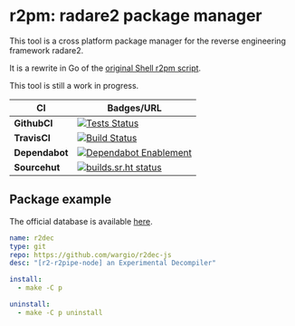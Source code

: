 # r2pm: radare2 package manager

This tool is a cross platform package manager for the reverse engineering
framework radare2.

It is a rewrite in Go of the [original Shell r2pm script](https://github.com/radareorg/radare2/blob/master/binr/r2pm/r2pm).

This tool is still a work in progress.

| CI | Badges/URL |
|----------|---------------------------------------------------------------------|
| **GithubCI**  | [![Tests Status](https://github.com/radareorg/r2pm/workflows/Go/badge.svg)](https://github.com/radareorg/r2pm/actions?query=workflow%3AGo)|
| **TravisCI** | [![Build Status](https://travis-ci.org/radareorg/r2pm.svg?branch=master)](https://travis-ci.org/radareorg/r2pm)|
| **Dependabot** |[![Dependabot Enablement](https://api.dependabot.com/badges/status?host=github&repo=radareorg/r2pm)](https://github.com/radareorg/r2pm/pulls?q=is%3Aopen+is%3Apr+label%3Adependencies)|
| **Sourcehut** | [![builds.sr.ht status](https://builds.sr.ht/~xvilka/r2pm.svg)](https://builds.sr.ht/~xvilka/r2pm?)|

## Package example

The official database is available [here](https://github.com/radareorg/r2pm-db).

```yaml
name: r2dec
type: git
repo: https://github.com/wargio/r2dec-js
desc: "[r2-r2pipe-node] an Experimental Decompiler"

install:
  - make -C p

uninstall:
  - make -C p uninstall
```

